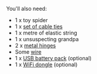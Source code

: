You'll also need:

- 1 x toy spider
- 1 x [set of cable ties](http://www.diy.com/departments/bq-black-cable-ties-l295mm-pack-of-50/177967_BQ.prd)
- 1 x metre of elastic string
- 1 x unsuspecting grandpa
- 2 x [metal hinges](http://www.diy.com/departments/lightweight-brass-effect-metal-butt-hinge-pack-of-2/254599_BQ.prd)
- Some [wire](http://proto-pic.co.uk/hook-up-wire-assortment-solid-core/)
- 1 x [USB battery pack](http://thepihut.com/products/portable-power-pack-for-the-raspberry-pi) (optional)
- 1 x [WiFi dongle](http://thepihut.com/products/usb-wifi-adapter-for-the-raspberry-pi) (optional)
